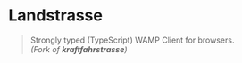 # Landstrasse

> Strongly typed (TypeScript) WAMP Client for browsers.  
> _(Fork of **kraftfahrstrasse**)_
